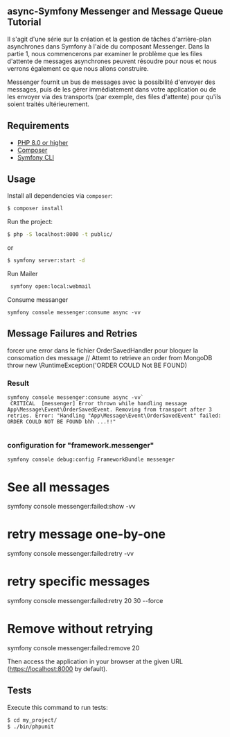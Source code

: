 async-Symfony Messenger and Message Queue Tutorial
-------------

Il s'agit d'une série sur la création et la gestion de tâches d'arrière-plan asynchrones dans Symfony à l'aide du composant Messenger. Dans la partie 1, nous commencerons par examiner le problème que les files d'attente de messages asynchrones peuvent résoudre pour nous et nous verrons également ce que nous allons construire.

Messenger fournit un bus de messages avec la possibilité d'envoyer des messages, puis de les gérer immédiatement dans votre application ou de les envoyer via des transports (par exemple, des files d'attente) pour qu'ils soient traités ultérieurement.

Requirements
------------
- [PHP 8.0 or higher](https://www.php.net/downloads.php)
- [Composer](https://getcomposer.org/)
- [Symfony CLI](https://symfony.com/download)
<!-- - [Docker](https://www.docker.com/) -->

Usage
-----
Install all dependencies via `composer`:

```bash
$ composer install
```
Run the project:

```bash
$ php -S localhost:8000 -t public/
```
or

```bash
$ symfony server:start -d
```

Run Mailer

```bash
 symfony open:local:webmail
````

Consume messanger

````
symfony console messenger:consume async -vv

````

Message Failures and Retries
-----
forcer une error dans le fichier OrderSavedHandler pour bloquer la consomation des message
// Attemt to retrieve an order from MongoDB
throw new \RuntimeException('ORDER COULD Not BE FOUND)
### Result
```
symfony console messenger:consume async -vv`
 CRITICAL  [messenger] Error thrown while handling message App\Message\Event\OrderSavedEvent. Removing from transport after 3 retries. Error: "Handling "App\Message\Event\OrderSavedEvent" failed: ORDER COULD NOT BE FOUND bhh ...!!"


````
### configuration for "framework.messenger"

````
symfony console debug:config FrameworkBundle messenger
````
# See all messages
symfony console messenger:failed:show -vv

# retry message one-by-one
symfony console messenger:failed:retry -vv

# retry specific messages
symfony console messenger:failed:retry 20 30 --force

# Remove without retrying
symfony console messenger:failed:remove 20



Then access the application in your browser at the given URL (<https://localhost:8000> by default).

Tests
-----
Execute this command to run tests:

```bash
$ cd my_project/
$ ./bin/phpunit
```


